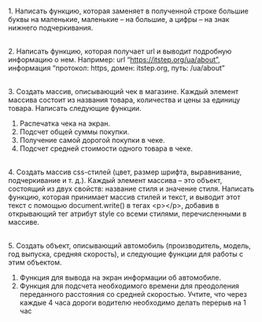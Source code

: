 <br>1. Написать функцию, которая заменяет в полученной строке большие буквы на маленькие, маленькие – на большие, а цифры – на знак нижнего подчеркивания. 

<br>2. Написать функцию, которая получает url и выводит подробную информацию о нем. Например: url “https://itstep.org/ua/about”, информация “протокол: https, домен: itstep.org, путь: /ua/about”

<br>3. Создать массив, описывающий чек в магазине. Каждый элемент массива состоит из названия товара, количества и цены за единицу товара. Написать следующие функции.
1. Распечатка чека на экран.
2. Подсчет общей суммы покупки.
3. Получение самой дорогой покупки в чеке.
4. Подсчет средней стоимости одного товара в чеке.

<br>4. Создать массив css-стилей (цвет, размер шрифта, выравнивание, подчеркивание и т. д.). Каждый элемент массива – это объект, состоящий из двух свойств: название стиля и значение стиля.  Написать функцию, которая принимает массив стилей и текст, и выводит этот текст с помощью document.write() в тегах &lt;p>&lt;/p>, добавив в открывающий тег атрибут style со всеми стилями, перечисленными в массиве.

<br>5. Создать объект, описывающий автомобиль (производитель, 
модель, год выпуска, средняя скорость), и следующие функции для работы с этим объектом.
1. Функция для вывода на экран информации об автомобиле.
2. Функция для подсчета необходимого времени для преодоления переданного расстояния со средней скоростью. 
Учтите, что через каждые 4 часа дороги водителю необходимо делать перерыв на 1 час
